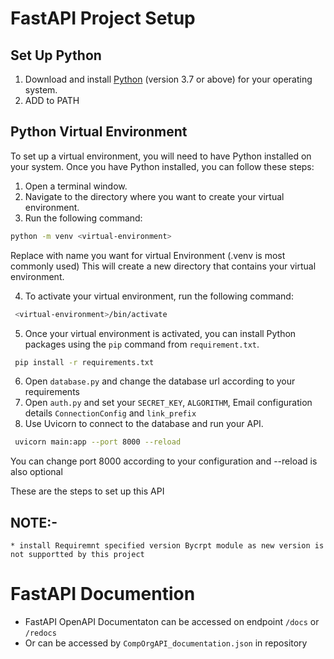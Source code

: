 # FastAPI Project Setup

## Set Up Python
1. Download and install [Python](https://www.python.org/downloads/) (version 3.7 or above) for your operating system.
2. ADD to PATH 

## Python Virtual Environment
To set up a virtual environment, you will need to have Python installed on your system. Once you have Python installed, you can follow these steps:

1. Open a terminal window.
2. Navigate to the directory where you want to create your virtual environment.
3. Run the following command:

```bash
python -m venv <virtual-environment>
```

Replace <virtual-environment> with name you want for virtual Environment (.venv is most commonly used) 
This will create a new directory <virtual-environment> that contains your virtual environment.

4. To activate your virtual environment, run the following command:
```bash
 <virtual-environment>/bin/activate
```
5. Once your virtual environment is activated, you can install Python packages using the `pip` command from `requirement.txt`.

```bash
 pip install -r requirements.txt
```
6. Open `database.py` and change the database url according to your requirements
7. Open `auth.py` and set your `SECRET_KEY`, `ALGORITHM`,  Email configuration details `ConnectionConfig` and `link_prefix`
8. Use Uvicorn to connect to the database and run your API. 
```bash
 uvicorn main:app --port 8000 --reload
```
You can change port 8000 according to your configuration and --reload is also optional

These are the steps to set up this API

## NOTE:-
    * install Requiremnt specified version Bycrpt module as new version is not supportted by this project 

# FastAPI Documention 

* FastAPI OpenAPI Documentaton can be accessed on endpoint `/docs` or `/redocs`
* Or can be accessed by `CompOrgAPI_documentation.json` in repository